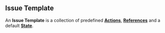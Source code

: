 ## Issue Template

An **Issue Template** is a collection of predefined [**Actions**](/docs/definitions/actioms.md), [**References**](/docs/definitions/references.md) and a default [**State**](/docs/definitions/states.md).
